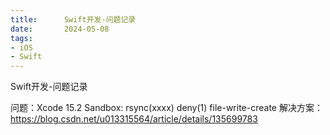 ```yaml
---
title:      Swift开发-问题记录
date:       2024-05-08
tags:
- iOS
- Swift
--- 
```


Swift开发-问题记录

问题：Xcode 15.2 Sandbox: rsync(xxxx) deny(1) file-write-create
解决方案：https://blog.csdn.net/u013315564/article/details/135699783